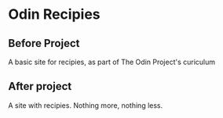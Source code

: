 # Odin Recipies

## Before Project
A basic site for recipies, as part of The Odin Project's curiculum

## After project
A site with recipies. Nothing more, nothing less.
